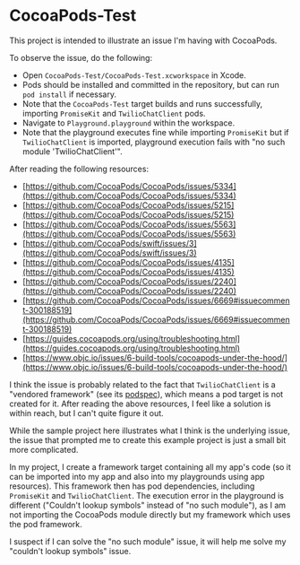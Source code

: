 # CocoaPods-Test

This project is intended to illustrate an issue I'm having with CocoaPods.

To observe the issue, do the following:

- Open `CocoaPods-Test/CocoaPods-Test.xcworkspace` in Xcode.
- Pods should be installed and committed in the repository, but can run `pod install` if necessary.
- Note that the `CocoaPods-Test` target builds and runs successfully, importing `PromiseKit` and `TwilioChatClient` pods.
- Navigate to `Playground.playground` within the workspace. 
- Note that the playground executes fine while importing `PromiseKit` but if `TwilioChatClient` is imported, playground execution fails with "no such module 'TwilioChatClient'".

After reading the following resources:

- [https://github.com/CocoaPods/CocoaPods/issues/5334](https://github.com/CocoaPods/CocoaPods/issues/5334)
- [https://github.com/CocoaPods/CocoaPods/issues/5215](https://github.com/CocoaPods/CocoaPods/issues/5215)
- [https://github.com/CocoaPods/CocoaPods/issues/5563](https://github.com/CocoaPods/CocoaPods/issues/5563)
- [https://github.com/CocoaPods/swift/issues/3](https://github.com/CocoaPods/swift/issues/3)
- [https://github.com/CocoaPods/CocoaPods/issues/4135](https://github.com/CocoaPods/CocoaPods/issues/4135)
- [https://github.com/CocoaPods/CocoaPods/issues/2240](https://github.com/CocoaPods/CocoaPods/issues/2240)
- [https://github.com/CocoaPods/CocoaPods/issues/6669#issuecomment-300188519](https://github.com/CocoaPods/CocoaPods/issues/6669#issuecomment-300188519)
- [https://guides.cocoapods.org/using/troubleshooting.html](https://guides.cocoapods.org/using/troubleshooting.html)
- [https://www.objc.io/issues/6-build-tools/cocoapods-under-the-hood/](https://www.objc.io/issues/6-build-tools/cocoapods-under-the-hood/)

I think the issue is probably related to the fact that `TwilioChatClient` is a "vendored framework" (see its [podspec](https://github.com/twilio/cocoapod-specs/blob/master/TwilioChatClient/1.0.0/TwilioChatClient.podspec)), which means a pod target is not created for it. After reading the above resources, I feel like a solution is within reach, but I can't quite figure it out.

While the sample project here illustrates what I think is the underlying issue, the issue that prompted me to create this example project is just a small bit more complicated. 

In my project, I create a framework target containing all my app's code (so it can be imported into my app and also into my playgrounds using app resources). This framework then has pod dependencies, including `PromiseKit` and `TwilioChatClient`. The execution error in the playground is different ("Couldn't lookup symbols" instead of "no such module"), as I am not importing the CocoaPods module directly but my framework which uses the pod framework.

I suspect if I can solve the "no such module" issue, it will help me solve my "couldn't lookup symbols" issue.